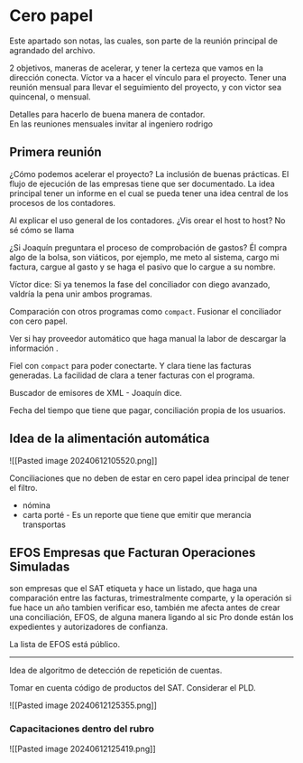 
# Cero papel
Este apartado son notas, las cuales, son parte de la reunión principal de agrandado del archivo.

2 objetivos, maneras de acelerar, y tener la certeza que vamos en la dirección conecta. Víctor va a hacer el vínculo para el proyecto. Tener una reunión mensual para llevar el seguimiento del proyecto, y con victor sea quincenal, o mensual.

Detalles para hacerlo de buena manera de contador.  
En las reuniones mensuales invitar al ingeniero rodrigo
## Primera reunión
¿Cómo podemos acelerar el proyecto?
La inclusión de buenas prácticas. El flujo de ejecución de las empresas tiene que ser documentado. 
La idea principal tener un informe en el cual se pueda tener una idea central de los procesos de los contadores. 

Al explicar el uso general de los contadores.
¿Vis orear el host to host? No sé cómo se llama

¿Si Joaquín preguntara el proceso de comprobación de gastos?
Él compra algo de la bolsa, son viáticos, por ejemplo, me meto al sistema, cargo mi factura, cargue al gasto y se haga el pasivo que lo cargue a su nombre. 

Víctor dice: Si ya tenemos la fase del conciliador con diego avanzado, valdría la pena unir ambos programas. 

Comparación con otros programas como `compact`. Fusionar el conciliador con cero papel.

Ver si hay proveedor automático que haga manual la labor de descargar la información .

Fiel con `compact` para poder conectarte. Y clara tiene las facturas generadas. La facilidad de clara a tener facturas con el programa.

Buscador de emisores de XML - Joaquín dice. 

Fecha del tiempo que tiene que pagar, conciliación propia de los usuarios.

## Idea de la alimentación automática

![[Pasted image 20240612105520.png]]

Conciliaciones que no deben de estar en cero papel idea principal de  tener el filtro.
- nómina
- carta porté - Es un reporte que tiene que emitir que merancia transportas

## EFOS Empresas que Facturan **Operaciones Simuladas**
son empresas que el SAT etiqueta y hace un listado, que haga una comparación entre las facturas, trimestralmente comparte, y la operación si  fue hace un año tambien verificar eso, también me afecta antes de crear una conciliación, EFOS, de alguna manera ligando al sic Pro donde están los expedientes y autorizadores de confianza. 

La lista de EFOS está público.

---

Idea de algoritmo de detección de repetición de cuentas.

Tomar en cuenta código de productos del SAT. Considerar el PLD.

![[Pasted image 20240612125355.png]]

### Capacitaciones dentro del rubro
![[Pasted image 20240612125419.png]]